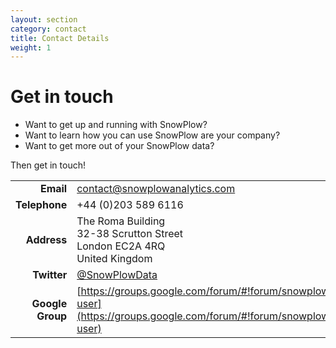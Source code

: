 ```yaml
---
layout: section
category: contact
title: Contact Details
weight: 1
---
```


# Get in touch

* Want to get up and running with SnowPlow?  
* Want to learn how you can use SnowPlow are your company?  
* Want to get more out of your SnowPlow data?  

Then get in touch!  


|               |                                      |
|--------------:|:-------------------------------------|
| **Email**     | [contact@snowplowanalytics.com](mailto:contact@snowplowanalytics.com) |
| **Telephone** | +44 (0)203 589 6116                  |
| **Address**   | The Roma Building<br>32-38 Scrutton Street<br>London EC2A 4RQ<br>United Kingdom<br> |
| **Twitter**   | [@SnowPlowData][snowplow-on-twitter] |
| **Google Group** | [https://groups.google.com/forum/#!forum/snowplow-user](https://groups.google.com/forum/#!forum/snowplow-user) |



[snowplow-on-twitter]: http://twitter.com/snowplowdata                   